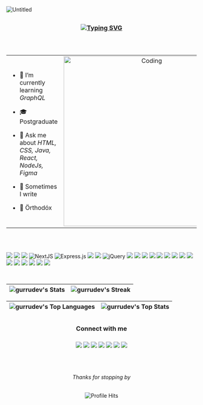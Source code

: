<!-- <h2 align="center">|| 卐 ||</h2> -->
##
<!--<p align="center"><picture align="center"><img align="center" src = "https://github.com/user-attachments/assets/379ca6c5-8623-4c87-835d-4985651520f6" width = 50px></picture></p> -->
![Untitled](https://github.com/user-attachments/assets/233216c7-f65a-404b-8716-2bad2bb708e9)

##

<h3 align="center"><a align="center" href="https://git.io/typing-svg"><img src="https://readme-typing-svg.herokuapp.com?font=Fira+Code&pause=1&center=true&vCenter=true&width=250&height=40&lines=Full+Stack+Developer;UI%2FUX+Designer" alt="Typing SVG" /></a>
</h3>

##

<br/>

<table align="center">
<tr border="none">
<td width="50%" align="left">
  
- 🌱 I’m currently learning *GraphQL*

- 🎓 Postgraduate

- 💬 Ask me about *HTML, CSS, Java, React, NodeJs, Figma*

- 📝 Sometimes I write
  
- 🥊 Örthodóx 

</td>

<td width="50%" align="center">

  <img align="center" alt="Coding" width="450" src="https://repository-images.githubusercontent.com/588181932/e36ec678-7984-4cdd-8e4c-a3932772ff8e">

  </td>
</tr>
</table>

##

<br/><br/>
<img src = "https://img.shields.io/badge/-HTML5-E34F26?style=for-the-badge&logo=html5&logoColor=white"> 
<img src = "https://img.shields.io/badge/-CSS3-1572B6?style=for-the-badge&logo=css3&logoColor=white">
<img src="https://img.shields.io/badge/-Bootstrap-563D7C?style=for-the-badge&logo=bootstrap&logoColor=white">
<img src="https://img.shields.io/badge/Next.js-000.svg?style=for-the-badge&logo=nextdotjs&logoColor=white" alt="NextJS" />
<img  src="https://img.shields.io/badge/Express-27374F.svg?style=for-the-badge&logo=Express&logoColor=white" alt="Express.js"  />
<img src="https://img.shields.io/badge/-JavaScript-ff7f00?style=for-the-badge&logo=javascript&logoColor=ffffff">
<img src="https://img.shields.io/badge/-MongoDB-4DB33D?style=for-the-badge&logo=mongodb&logoColor=FFFFFF">
<img  src="https://img.shields.io/badge/jQuery-0769AD.svg?style=for-the-badge&logo=jQuery&logoColor=white" alt="jQuery"  />
<img src="https://img.shields.io/badge/-MySQL-F29111?style=for-the-badge&logo=mysql&logoColor=FFFFFF">
<img src="https://img.shields.io/badge/-Node.js-3C873A?style=for-the-badge&logo=Node.js&logoColor=white">
<img src="http://img.shields.io/badge/-Git-F1502F?style=for-the-badge&logo=git&logoColor=FFFFFF">
<img src="http://img.shields.io/badge/-Github-27374D?style=for-the-badge&logo=github&logoColor=FFFFFF">
<img src="http://img.shields.io/badge/-VS%20Code-007ACC?style=for-the-badge&logo=visual%20studio%20code&logoColor=white">
<img src="https://img.shields.io/badge/PHP-777BB4?style=for-the-badge&logo=php&logoColor=white">
<img src="https://img.shields.io/badge/Java-ED8B00?style=for-the-badge&logo=openjdk&logoColor=white"> 
<img src="https://img.shields.io/badge/Postman-ff7f00?style=for-the-badge&logo=postman&logoColor=white"> 
<img src="https://shields.io/badge/React-27374D?logo=react&style=for-the-badge" >
<img src="https://shields.io/badge/TypeScript-3178C6?logo=TypeScript&logoColor=FFF&style=for-the-badge">
<img src="https://img.shields.io/badge/-C%20&%20C++-659ad2?style=for-the-badge&logo=c%2B%2B&logoColor=ffffff"> 
<img src="https://img.shields.io/badge/-Python-E8AA42?style=for-the-badge&logo=python&logoColor=fff"> 
<img src="https://shields.io/badge/Tailwind_CSS-27374D?logo=tailwindcss&style=for-the-badge" >
<img src="https://img.shields.io/badge/-Chakra_UI-12AAC8?style=for-the-badge&logo=chakraui&logoColor=fff"> 
<img src="https://shields.io/badge/Material_UI-27374D?logo=mui&style=for-the-badge" >
<br/><br/>

<!--
  [![An image of @gurrudev's Holopin badges, which is a link to view their full Holopin profile](https://holopin.me/gurrudev)](https://holopin.io/@gurrudev)
  <br/>
  -->

##   
![gurrudev's Stats](https://github-readme-stats.vercel.app/api?username=gurrudev&theme=react&show_icons=true&hide_border=true) | ![gurrudev's Streak](https://github-readme-streak-stats-tan-alpha.vercel.app?user=gurrudev&theme=react&date_format=M%20j%5B%2C%20Y%5D&dates=737373&ring=d38234&fire=e1d038&stroke=00000000&currStreakNum=ff5700&currStreakLabel=A6A6A6&border=00000000) |
| :---: | :---: | 

![gurrudev's Top Languages](http://github-profile-summary-cards.vercel.app/api/cards/most-commit-language?username=gurrudev&theme=react&hide_title=true) | ![gurrudev's Top Stats](http://github-profile-summary-cards.vercel.app/api/cards/profile-details?username=gurrudev&theme=react&hide_title=true) |
| :---: | :---: |
##
<div align="center">
<h3 align="center">Connect with me<img align="center" height="33px" /></h3> 
<div  align="center">
  <a href="mailto:pawarash000@gmail.com" mailto="pawarash000@gmail.com"><img src="https://img.shields.io/badge/E‑Mail-D14836.svg?style=for-the-badge&logo=GMail&logoColor=ffffff"/></a>
  <a href="https://www.linkedin.com/in/gurrudev"><img src="https://img.shields.io/badge/Linkedin-0077B5.svg?style=for-the-badge&logo=linkedin&logoColor=ffffff"/></a>
  <a href="https://dev.to/gurrudev"><img src="https://img.shields.io/badge/dev.to-0A0A0A?logo=devdotto&logoColor=fff&style=for-the-badge"/></a>
  <a href="https://www.instagram.com/gurrudev"><img src="https://img.shields.io/badge/Instagram-E4405F?style=for-the-badge&logo=instagram&logoColor=ffffff"/></a>
  <a href="https://leetcode.com/u/gurrudev/"><img src="https://img.shields.io/badge/LeetCode-27374D?logo=leetcode&logoColor=fff&style=for-the-badge"/></a>
  <a href="https://stackoverflow.com/users/20042850/ashutosh-pawar"><img src="https://img.shields.io/badge/Stack%20Overflow-F58025?logo=stackoverflow&logoColor=fff&style=for-the-badge"/></a>
  <a href="https://buymeacoffee.com/pawarash00a"><img src="https://img.shields.io/badge/Buy%20Me%20A%20Coffee-FD0?logo=buymeacoffee&logoColor=000&style=for-the-badge"/></a>
</div>
</div>

##
  <br/>

  <h6 align="center">Thanks for stopping by </h6>
</p>
<p align="center"><img alt="Profile Hits" src="https://komarev.com/ghpvc/?username=gurrudev&label=hits&color=1A5319&style=for-the-badge"/></p>
<br/>
<p>

##

